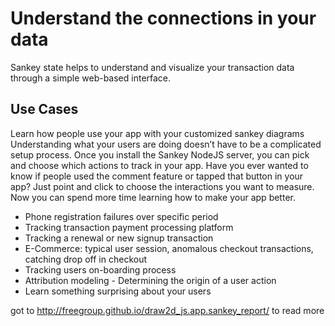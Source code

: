 # Understand the connections in your data
Sankey state helps to understand and visualize your transaction data through a simple web-based interface.


## Use Cases
Learn how people use your app with your customized sankey diagrams
Understanding what your users are doing doesn’t have to be a complicated setup process. Once you install the Sankey NodeJS server, you can pick and choose which actions to track in your app.
Have you ever wanted to know if people used the comment feature or tapped that button in your app? Just point and click to choose the interactions you want to measure. Now you can spend more time learning how to make your app better.

 - Phone registration failures over specific period
 - Tracking transaction payment processing platform
 - Tracking a renewal or new signup transaction
 - E-Commerce: typical user session, anomalous checkout transactions, catching drop off in checkout
 - Tracking users on-boarding process
 - Attribution modeling - Determining the origin of a user action
 - Learn something surprising about your users


got to http://freegroup.github.io/draw2d_js.app.sankey_report/ to read more
